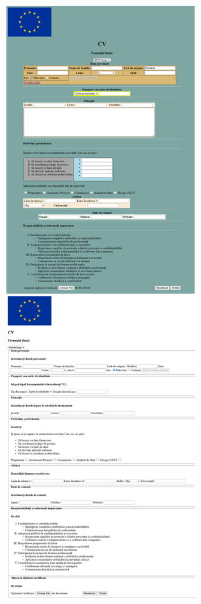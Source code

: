 ![img1](https://github.com/Callinn/Programare-WEB/blob/main/lab1/HTML4_image.png)
![img2](https://github.com/Callinn/Programare-WEB/blob/main/lab1/HTML5_image.png)
